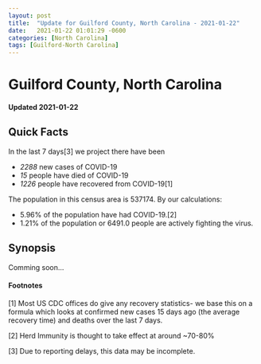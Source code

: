 ```yaml
---
layout: post
title:  "Update for Guilford County, North Carolina - 2021-01-22"
date:   2021-01-22 01:01:29 -0600
categories: [North Carolina]
tags: [Guilford-North Carolina]
---
```


# Guilford County, North Carolina
#### Updated 2021-01-22

## Quick Facts

In the last 7 days[3] we project there have been
- *2288* new cases of COVID-19
- *15* people have died of COVID-19
- *1226* people have recovered from COVID-19[1]

The population in this census area is 537174. By our calculations:
- 5.96% of the population have had COVID-19.[2]
- 1.21% of the population or 6491.0 people are actively fighting the virus.

## Synopsis

Comming soon...


#### Footnotes

[1] Most US CDC offices do give any recovery statistics- we base this on a formula which looks at confirmed new cases
15 days ago (the average recovery time) and deaths over the last 7 days.

[2] Herd Immunity is thought to take effect at around ~70-80%

[3] Due to reporting delays, this data may be incomplete.
 
    